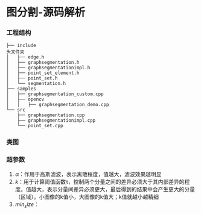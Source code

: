 
# 图分割-源码解析

### 工程结构

```
├── include                                                                                      头文件夹
│   ├── edge.h                                                                                
│   ├── graphsegmentation.h
│   ├── graphsegmentationimpl.h
│   ├── point_set_element.h
│   ├── point_set.h
│   └── segmentation.h
├── samples
│   ├── graphsegmentation_custom.cpp
│   ├── opencv
│   │   ├── graphsegmentation_demo.cpp
└── src
    ├── graphsegmentation.cpp
    ├── graphsegmentationimpl.cpp
    └── point_set.cpp
```

### 类图

### 超参数

1. $\alpha$：作用于高斯滤波，表示离散程度，值越大，滤波效果越明显
2. $k$：用于计算阈值函数τ，控制两个分量之间的差异必须大于其内部差异的程度。值越大，表示分量间差异必须更大，最后得到的结果中会产生更大的分量（区域）。小图像的k值小，大图像的k值大；k值就越小越精细
3. $min_size$：